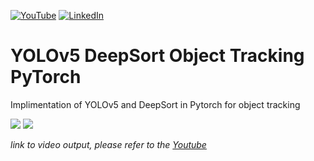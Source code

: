 [![YouTube][youtube-shield]][youtube-url]
[![LinkedIn][linkedin-shield]][linkedin-url]

# YOLOv5 DeepSort Object Tracking PyTorch
 Implimentation of YOLOv5 and DeepSort in Pytorch for object tracking
 
 ![](img.gif)
  ![](img1.gif)
 
_link to video output, please refer to the [Youtube](https://youtu.be/B0EuijnaCqU)_

[youtube-shield]: https://img.shields.io/badge/-youtube-black.svg?style=for-the-badge&logo=youtube&colorR=555
[youtube-url]: https://www.youtube.com/watch?v=B0EuijnaCqU&ab_channel=RelaxingNature
[linkedin-shield]: https://img.shields.io/badge/-LinkedIn-black.svg?style=for-the-badge&logo=linkedin&colorB=555
[linkedin-url]:  https://linkedin.com/in/anil2kk
